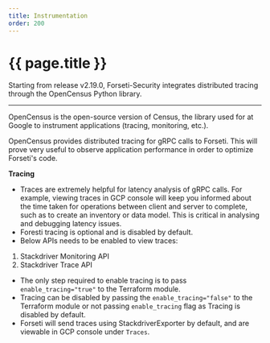 ```yaml
---
title: Instrumentation
order: 200
---
```


# {{ page.title }}

Starting from release v2.19.0, Forseti-Security integrates distributed tracing
through the OpenCensus Python library.

---

OpenCensus is the open-source version of Census, the library used for at Google
to instrument applications (tracing, monitoring, etc.). 

OpenCensus provides distributed tracing for gRPC calls to Forseti. This will
prove very useful to observe application performance in order to optimize
Forseti's code.

**Tracing**
* Traces are extremely helpful for latency analysis of gRPC calls. For example,
viewing traces in GCP console will keep you informed about the time taken for 
operations between client and server to complete, such as to create an inventory
or data model. This is critical in analysing and debugging latency issues. 
* Foresti tracing is optional and is disabled by default. 
* Below APIs needs to be enabled to view traces:
1. Stackdriver Monitoring API
2. Stackdriver Trace API
* The only step required to enable tracing is to pass `enable_tracing="true"`
to the Terraform module.
* Tracing can be disabled by passing the `enable_tracing="false"` to the 
Terraform module or not passing `enable_tracing` flag as Tracing is disabled by
default.
* Forseti will send traces using StackdriverExporter by default, and are
viewable in GCP console under `Traces`.